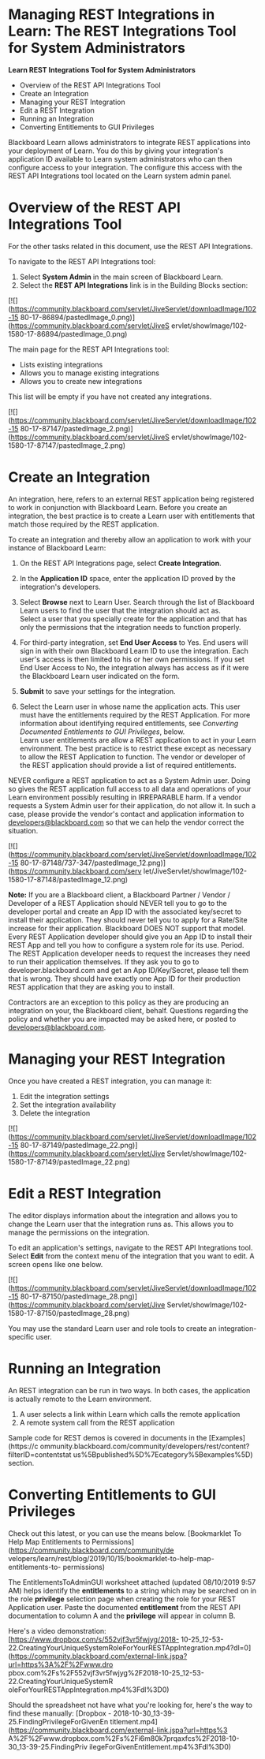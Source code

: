 # Managing REST Integrations in Learn: The REST Integrations Tool for System Administrators
**Learn REST Integrations Tool for System Administrators**

  * Overview of the REST API Integrations Tool
  * Create an Integration
  * Managing your REST Integration
  * Edit a REST Integration
  * Running an Integration
  * Converting Entitlements to GUI Privileges

Blackboard Learn allows administrators to integrate REST applications into
your deployment of Learn. You do this by giving your integration's application
ID available to Learn system administrators who can then configure access to
your integration. The configure this access with the REST API Integrations
tool located on the Learn system admin panel.

# Overview of the REST API Integrations Tool

For the other tasks related in this document, use the REST API Integrations.

To navigate to the REST API Integrations tool:

  1. Select **System Admin** in the main screen of Blackboard Learn.
  2. Select the **REST API Integrations** link is in the Building Blocks section:

[![](https://community.blackboard.com/servlet/JiveServlet/downloadImage/102-15
80-17-86894/pastedImage_0.png)](https://community.blackboard.com/servlet/JiveS
ervlet/showImage/102-1580-17-86894/pastedImage_0.png)

The main page for the REST API Integrations tool:

  * Lists existing integrations
  * Allows you to manage existing integrations
  * Allows you to create new integrations

This list will be empty if you have not created any integrations.

[![](https://community.blackboard.com/servlet/JiveServlet/downloadImage/102-15
80-17-87147/pastedImage_2.png)](https://community.blackboard.com/servlet/JiveS
ervlet/showImage/102-1580-17-87147/pastedImage_2.png)

# Create an Integration

An integration, here, refers to an external REST application being registered
to work in conjunction with Blackboard Learn. Before you create an
integration, the best practice is to create a Learn user with entitlements
that match those required by the REST application.

To create an integration and thereby allow an application to work with your
instance of Blackboard Learn:

  1. On the REST API Integrations page, select **Create Integration**.
  2. In the **Application ID** space, enter the application ID proved by the integration's developers.
  3. Select **Browse** next to Learn User. Search through the list of Blackboard Learn users to find the user that the integration should act as.  
Select a user that you specially create for the application and that has only
the permissions that the integration needs to function properly.

  4. For third-party integration, set **End User Access** to Yes. End users will sign in with their own Blackboard Learn ID to use the integration. Each user's access is then limited to his or her own permissions. If you set End User Access to No, the integration always has access as if it were the Blackboard Learn user indicated on the form.
  5. **Submit** to save your settings for the integration.
  6. Select the Learn user in whose name the application acts. This user must have the entitlements required by the REST Application. For more information about identifying required entitlements, see _Converting Documented Entitlements to GUI Privileges_, below.  
Learn user entitlements are allow a REST application to act in your Learn
environment. The best practice is to restrict these except as necessary to
allow the REST Application to function. The vendor or developer of the REST
application should provide a list of required entitlements.

NEVER configure a REST application to act as a System Admin user. Doing so
gives the REST application full access to all data and operations of your
Learn environment possibly resulting in IRREPARABLE harm. If a vendor requests
a System Admin user for their application, do not allow it. In such a case,
please provide the vendor's contact and application information to
[developers@blackboard.com](mailto:developers@blackboard.com) so that we can
help the vendor correct the situation.

[![](https://community.blackboard.com/servlet/JiveServlet/downloadImage/102-15
80-17-87148/737-347/pastedImage_12.png)](https://community.blackboard.com/serv
let/JiveServlet/showImage/102-1580-17-87148/pastedImage_12.png)

**Note:** If you are a Blackboard client, a Blackboard Partner / Vendor / Developer of a REST Application should NEVER tell you to go to the developer portal and create an App ID with the associated key/secret to install their application. They should never tell you to apply for a Rate/Site increase for their application. Blackboard DOES NOT support that model. Every REST Application developer should give you an App ID to install their REST App and tell you how to configure a system role for its use. Period. The REST Application developer needs to request the increases they need to run their application themselves. If they ask you to go to developer.blackboard.com and get an App ID/Key/Secret, please tell them that is wrong. They should have exactly one App ID for their production REST application that they are asking you to install.

Contractors are an exception to this policy as they are producing an
integration on your, the Blackboard client, behalf. Questions regarding the
policy and whether you are impacted may be asked here, or posted to
[developers@blackboard.com](mailto:developers@blackboard.com).

# Managing your REST Integration

Once you have created a REST integration, you can manage it:

  1. Edit the integration settings
  2. Set the integration availability
  3. Delete the integration

[![](https://community.blackboard.com/servlet/JiveServlet/downloadImage/102-15
80-17-87149/pastedImage_22.png)](https://community.blackboard.com/servlet/Jive
Servlet/showImage/102-1580-17-87149/pastedImage_22.png)

# Edit a REST Integration

The editor displays information about the integration and allows you to change
the Learn user that the integration runs as. This allows you to manage the
permissions on the integration.

To edit an application's settings, navigate to the REST API Integrations tool.
Select **Edit** from the context menu of the integration that you want to
edit. A screen opens like one below.

[![](https://community.blackboard.com/servlet/JiveServlet/downloadImage/102-15
80-17-87150/pastedImage_28.png)](https://community.blackboard.com/servlet/Jive
Servlet/showImage/102-1580-17-87150/pastedImage_28.png)

You may use the standard Learn user and role tools to create an integration-
specific user.

# Running an Integration

An REST integration can be run in two ways. In both cases, the application is
actually remote to the Learn environment.

  1. A user selects a link within Learn which calls the remote application
  2. A remote system call from the REST application

Sample code for REST demos is covered in documents in the [Examples](https://c
ommunity.blackboard.com/community/developers/rest/content?filterID=contentstat
us%5Bpublished%5D%7Ecategory%5Bexamples%5D) section.

# Converting Entitlements to GUI Privileges

Check out this latest, or you can use the means below. [Bookmarklet To Help
Map Entitlements to Permissions](https://community.blackboard.com/community/de
velopers/learn/rest/blog/2019/10/15/bookmarklet-to-help-map-entitlements-to-
permissions)

The EntitlementsToAdminGUI worksheet attached (updated 08/10/2019 9:57 AM)
helps identify the **entitlements** to a string which may be searched on in
the role **privilege** selection page when creating the role for your REST
Application user. Paste the documented **entitlement** from the REST API
documentation to column A and the **privilege** will appear in column B.

Here's a video demonstration: [https://www.dropbox.com/s/552vjf3vr5fwjyg/2018-
10-25_12-53-22.CreatingYourUniqueSystemRoleForYourRESTAppIntegration.mp4?dl=0]
(https://community.blackboard.com/external-link.jspa?url=https%3A%2F%2Fwww.dro
pbox.com%2Fs%2F552vjf3vr5fwjyg%2F2018-10-25_12-53-22.CreatingYourUniqueSystemR
oleForYourRESTAppIntegration.mp4%3Fdl%3D0)

Should the spreadsheet not have what you're looking for, here's the way to
find these manually: [Dropbox - 2018-10-30_13-39-25.FindingPrivilegeForGivenEn
titlement.mp4](https://community.blackboard.com/external-link.jspa?url=https%3
A%2F%2Fwww.dropbox.com%2Fs%2Fi6m80k7prqaxfcs%2F2018-10-30_13-39-25.FindingPriv
ilegeForGivenEntitlement.mp4%3Fdl%3D0)

